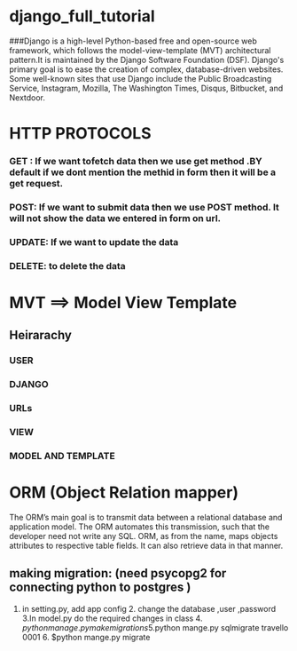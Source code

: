 # django_full_tutorial

###Django is a high-level Python-based free and open-source web framework, which follows the model-view-template (MVT) architectural pattern.It is maintained by the Django Software Foundation (DSF).
Django's primary goal is to ease the creation of complex, database-driven websites. Some well-known sites that use Django include the Public Broadcasting Service, Instagram, Mozilla, The Washington Times, Disqus, Bitbucket, and Nextdoor.

# HTTP PROTOCOLS

### GET : If we want tofetch data then we use get method .BY default if we dont mention the methid in form then it will be a get request.
### POST: If we want to submit data then we use POST method. It will not show the data we entered in form on url.
### UPDATE: If we want to update the data
### DELETE: to delete the data

# MVT ==> Model View Template

## Heirarachy
 ### USER
 ### DJANGO
### URLs
 ### VIEW
### MODEL  AND TEMPLATE

# ORM (Object Relation mapper)
 The ORM’s main goal is to transmit data between a relational database and application model. The ORM automates this transmission, such that the developer need not write any SQL.
ORM, as from the name, maps objects attributes to respective table fields. It can also retrieve data in that manner.

## making migration: (need psycopg2 for connecting python to postgres )
1. in setting.py, add app config     2. change the database ,user ,password    3.In model.py do the required changes in class   4. $python manage.py makemigrations 5.$python mange.py sqlmigrate travello 0001   6. $python mange.py migrate